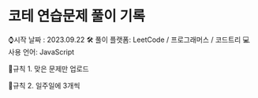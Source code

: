# 코테 연습문제 풀이 기록

⌚시작 날짜 : 2023.09.22
🛠 풀이 플랫폼: LeetCode / 프로그래머스 / 코드트리
💻 사용 언어: JavaScript

📌규칙 1. 맞은 문제만 업로드

📌규칙 2. 일주일에 3개씩
